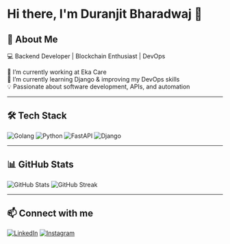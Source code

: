 # Hi there, I'm Duranjit Bharadwaj 👋

## 🚀 About Me  
💻 Backend Developer | Blockchain Enthusiast | DevOps  

🔭 I’m currently working at Eka Care  
🌱 I’m currently learning Django & improving my DevOps skills  
💡 Passionate about software development, APIs, and automation  

---

## 🛠 Tech Stack  
![Golang](https://img.shields.io/badge/Go-00ADD8?style=for-the-badge&logo=go&logoColor=white)
![Python](https://img.shields.io/badge/Python-3776AB?style=for-the-badge&logo=python&logoColor=white)
![FastAPI](https://img.shields.io/badge/FastAPI-009688?style=for-the-badge&logo=fastapi&logoColor=white)
![Django](https://img.shields.io/badge/Django-092E20?style=for-the-badge&logo=django&logoColor=white)

---

## 📊 GitHub Stats  
![GitHub Stats](https://github-readme-stats.vercel.app/api?username=Duranjit&show_icons=true&theme=tokyonight)
![GitHub Streak](https://github-readme-streak-stats.herokuapp.com/?user=Duranjit&theme=tokyonight)


---

## 📫 Connect with me  
[![LinkedIn](https://img.shields.io/badge/LinkedIn-0077B5?style=for-the-badge&logo=linkedin&logoColor=white)](https://www.linkedin.com/in/duranjit-bharadwaj-8053b32a4/)
[![Instagram](https://img.shields.io/badge/Instagram-E4405F?style=for-the-badge&logo=instagram&logoColor=white)](https://www.instagram.com/dura_nj_it/)

